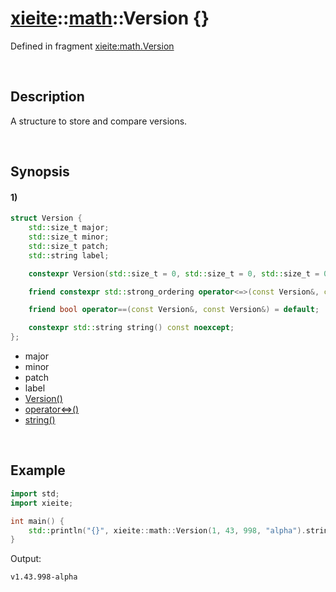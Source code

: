 # [xieite](../../xieite.md)\:\:[math](../../math.md)\:\:Version \{\}
Defined in fragment [xieite:math.Version](../../../src/math/version.cpp)

&nbsp;

## Description
A structure to store and compare versions.

&nbsp;

## Synopsis
#### 1)
```cpp
struct Version {
    std::size_t major;
    std::size_t minor;
    std::size_t patch;
    std::string label;

    constexpr Version(std::size_t = 0, std::size_t = 0, std::size_t = 0, std::string_view = "") noexcept;

    friend constexpr std::strong_ordering operator<=>(const Version&, const Version&) noexcept;

    friend bool operator==(const Version&, const Version&) = default;

    constexpr std::string string() const noexcept;
};
```
- major
- minor
- patch
- label
- [Version\(\)](./structures/version/1/operators/constructor.md)
- [operator<=>\(\)](./structures/version/1/operators/spaceship.md)
- [string\(\)](./structures/version/1/string.md)

&nbsp;

## Example
```cpp
import std;
import xieite;

int main() {
    std::println("{}", xieite::math::Version(1, 43, 998, "alpha").string());
}
```
Output:
```
v1.43.998-alpha
```
